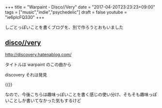 +++
title = "Warpaint - Disco//Very"
date = "2017-04-20T23:23:23+09:00"
tags = ["music","indie","psychedelic"]
draft = false
youtube = "ie6plcFQ330"
+++

しごとっぽいことを書くブログを、別で作ろうとおもいました

## [disco//very](http://discovery.hatenablog.com/)
http://discovery.hatenablog.com/

タイトルは warpaint のこの曲から

discovery それは発見

{{<youtube ie6plcFQ330>}}

なので、今後こちらは趣味っぽいことを書く感じの使い分け、そもそも趣味っぽいことしか書いてなかった気もするけど
